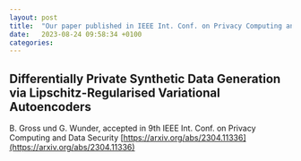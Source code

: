 ```yaml
---
layout: post
title:  "Our paper published in IEEE Int. Conf. on Privacy Computing and Data Security,UK 2023"
date:   2023-08-24 09:58:34 +0100
categories: 
---
```


## Differentially Private Synthetic Data Generation via Lipschitz-Regularised Variational Autoencoders

B. Gross und G. Wunder, accepted in 9th IEEE Int. Conf. on Privacy Computing and Data Security
[https://arxiv.org/abs/2304.11336](https://arxiv.org/abs/2304.11336)